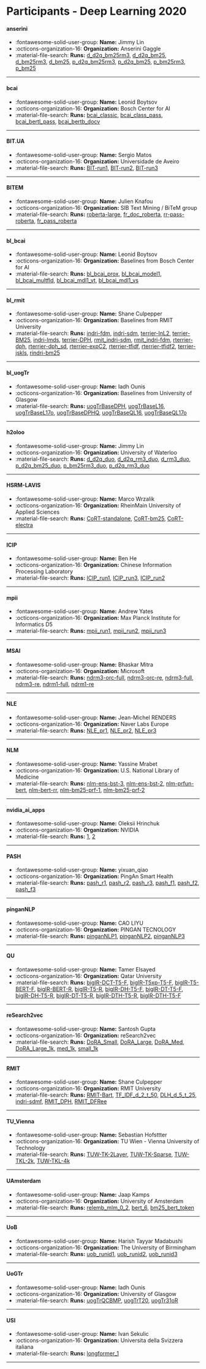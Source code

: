 # Participants - Deep Learning 2020 

#### anserini 
 - :fontawesome-solid-user-group: **Name:** Jimmy Lin 
 - :octicons-organization-16: **Organization:** Anserini Gaggle 
 - :material-file-search: **Runs:** [d_d2q_bm25rm3](./runs.md#d_d2q_bm25rm3), [d_d2q_bm25](./runs.md#d_d2q_bm25), [d_bm25rm3](./runs.md#d_bm25rm3), [d_bm25](./runs.md#d_bm25), [p_d2q_bm25rm3](./runs.md#p_d2q_bm25rm3), [p_d2q_bm25](./runs.md#p_d2q_bm25), [p_bm25rm3](./runs.md#p_bm25rm3), [p_bm25](./runs.md#p_bm25) 

---
#### bcai 
 - :fontawesome-solid-user-group: **Name:** Leonid Boytsov 
 - :octicons-organization-16: **Organization:** Bosch Center for AI 
 - :material-file-search: **Runs:** [bcai_classic](./runs.md#bcai_classic), [bcai_class_pass](./runs.md#bcai_class_pass), [bcai_bertl_pass](./runs.md#bcai_bertl_pass), [bcai_bertb_docv](./runs.md#bcai_bertb_docv) 

---
#### BIT.UA 
 - :fontawesome-solid-user-group: **Name:** Sergio Matos 
 - :octicons-organization-16: **Organization:** Universidade de Aveiro 
 - :material-file-search: **Runs:** [BIT-run1](./runs.md#bit-run1), [BIT-run2](./runs.md#bit-run2), [BIT-run3](./runs.md#bit-run3) 

---
#### BITEM 
 - :fontawesome-solid-user-group: **Name:** Julien Knafou 
 - :octicons-organization-16: **Organization:** SIB Text Mining / BiTeM group 
 - :material-file-search: **Runs:** [roberta-large](./runs.md#roberta-large), [fr_doc_roberta](./runs.md#fr_doc_roberta), [rr-pass-roberta](./runs.md#rr-pass-roberta), [fr_pass_roberta](./runs.md#fr_pass_roberta) 

---
#### bl_bcai 
 - :fontawesome-solid-user-group: **Name:** Leonid Boytsov 
 - :octicons-organization-16: **Organization:** Baselines from Bosch Center for AI 
 - :material-file-search: **Runs:** [bl_bcai_prox](./runs.md#bl_bcai_prox), [bl_bcai_model1](./runs.md#bl_bcai_model1), [bl_bcai_multfld](./runs.md#bl_bcai_multfld), [bl_bcai_mdl1_vt](./runs.md#bl_bcai_mdl1_vt), [bl_bcai_mdl1_vs](./runs.md#bl_bcai_mdl1_vs) 

---
#### bl_rmit 
 - :fontawesome-solid-user-group: **Name:** Shane Culpepper 
 - :octicons-organization-16: **Organization:** Baselines from RMIT University 
 - :material-file-search: **Runs:** [indri-fdm](./runs.md#indri-fdm), [indri-sdm](./runs.md#indri-sdm), [terrier-InL2](./runs.md#terrier-inl2), [terrier-BM25](./runs.md#terrier-bm25), [indri-lmds](./runs.md#indri-lmds), [terrier-DPH](./runs.md#terrier-dph), [rmit_indri-sdm](./runs.md#rmit_indri-sdm), [rmit_indri-fdm](./runs.md#rmit_indri-fdm), [rterrier-dph](./runs.md#rterrier-dph), [rterrier-dph_sd](./runs.md#rterrier-dph_sd), [rterrier-expC2](./runs.md#rterrier-expc2), [rterrier-tfidf](./runs.md#rterrier-tfidf), [rterrier-tfidf2](./runs.md#rterrier-tfidf2), [terrier-jskls](./runs.md#terrier-jskls), [rindri-bm25](./runs.md#rindri-bm25) 

---
#### bl_uogTr 
 - :fontawesome-solid-user-group: **Name:** Iadh Ounis 
 - :octicons-organization-16: **Organization:** Baselines from University of Glasgow 
 - :material-file-search: **Runs:** [uogTrBaseDPH](./runs.md#uogtrbasedph), [uogTrBaseL16](./runs.md#uogtrbasel16), [uogTrBaseL17o](./runs.md#uogtrbasel17o), [uogTrBaseDPHQ](./runs.md#uogtrbasedphq), [uogTrBaseQL16](./runs.md#uogtrbaseql16), [uogTrBaseQL17o](./runs.md#uogtrbaseql17o) 

---
#### h2oloo 
 - :fontawesome-solid-user-group: **Name:** Jimmy Lin 
 - :octicons-organization-16: **Organization:** University of Waterloo 
 - :material-file-search: **Runs:** [d_d2q_duo](./runs.md#d_d2q_duo), [d_d2q_rm3_duo](./runs.md#d_d2q_rm3_duo), [d_rm3_duo](./runs.md#d_rm3_duo), [p_d2q_bm25_duo](./runs.md#p_d2q_bm25_duo), [p_bm25rm3_duo](./runs.md#p_bm25rm3_duo), [p_d2q_rm3_duo](./runs.md#p_d2q_rm3_duo) 

---
#### HSRM-LAVIS 
 - :fontawesome-solid-user-group: **Name:** Marco Wrzalik 
 - :octicons-organization-16: **Organization:** RheinMain University of Applied Sciences 
 - :material-file-search: **Runs:** [CoRT-standalone](./runs.md#cort-standalone), [CoRT-bm25](./runs.md#cort-bm25), [CoRT-electra](./runs.md#cort-electra) 

---
#### ICIP 
 - :fontawesome-solid-user-group: **Name:** Ben He 
 - :octicons-organization-16: **Organization:** Chinese Information Processing Laboratory 
 - :material-file-search: **Runs:** [ICIP_run1](./runs.md#icip_run1), [ICIP_run3](./runs.md#icip_run3), [ICIP_run2](./runs.md#icip_run2) 

---
#### mpii 
 - :fontawesome-solid-user-group: **Name:** Andrew Yates 
 - :octicons-organization-16: **Organization:** Max Planck Institute for Informatics D5 
 - :material-file-search: **Runs:** [mpii_run1](./runs.md#mpii_run1), [mpii_run2](./runs.md#mpii_run2), [mpii_run3](./runs.md#mpii_run3) 

---
#### MSAI 
 - :fontawesome-solid-user-group: **Name:** Bhaskar Mitra 
 - :octicons-organization-16: **Organization:** Microsoft 
 - :material-file-search: **Runs:** [ndrm3-orc-full](./runs.md#ndrm3-orc-full), [ndrm3-orc-re](./runs.md#ndrm3-orc-re), [ndrm3-full](./runs.md#ndrm3-full), [ndrm3-re](./runs.md#ndrm3-re), [ndrm1-full](./runs.md#ndrm1-full), [ndrm1-re](./runs.md#ndrm1-re) 

---
#### NLE 
 - :fontawesome-solid-user-group: **Name:** Jean-Michel RENDERS 
 - :octicons-organization-16: **Organization:** Naver Labs Europe 
 - :material-file-search: **Runs:** [NLE_pr1](./runs.md#nle_pr1), [NLE_pr2](./runs.md#nle_pr2), [NLE_pr3](./runs.md#nle_pr3) 

---
#### NLM 
 - :fontawesome-solid-user-group: **Name:** Yassine Mrabet 
 - :octicons-organization-16: **Organization:** U.S. National Library of Medicine 
 - :material-file-search: **Runs:** [nlm-ens-bst-3](./runs.md#nlm-ens-bst-3), [nlm-ens-bst-2](./runs.md#nlm-ens-bst-2), [nlm-prfun-bert](./runs.md#nlm-prfun-bert), [nlm-bert-rr](./runs.md#nlm-bert-rr), [nlm-bm25-prf-1](./runs.md#nlm-bm25-prf-1), [nlm-bm25-prf-2](./runs.md#nlm-bm25-prf-2) 

---
#### nvidia_ai_apps 
 - :fontawesome-solid-user-group: **Name:** Oleksii Hrinchuk 
 - :octicons-organization-16: **Organization:** NVIDIA 
 - :material-file-search: **Runs:** [1](./runs.md#1), [2](./runs.md#2) 

---
#### PASH 
 - :fontawesome-solid-user-group: **Name:** yixuan_qiao 
 - :octicons-organization-16: **Organization:** PingAn Smart Health 
 - :material-file-search: **Runs:** [pash_r1](./runs.md#pash_r1), [pash_r2](./runs.md#pash_r2), [pash_r3](./runs.md#pash_r3), [pash_f1](./runs.md#pash_f1), [pash_f2](./runs.md#pash_f2), [pash_f3](./runs.md#pash_f3) 

---
#### pinganNLP 
 - :fontawesome-solid-user-group: **Name:** CAO LIYU 
 - :octicons-organization-16: **Organization:** PINGAN TECNOLOGY 
 - :material-file-search: **Runs:** [pinganNLP1](./runs.md#pingannlp1), [pinganNLP2](./runs.md#pingannlp2), [pinganNLP3](./runs.md#pingannlp3) 

---
#### QU 
 - :fontawesome-solid-user-group: **Name:** Tamer Elsayed 
 - :octicons-organization-16: **Organization:** Qatar University 
 - :material-file-search: **Runs:** [bigIR-DCT-T5-F](./runs.md#bigir-dct-t5-f), [bigIR-T5xp-T5-F](./runs.md#bigir-t5xp-t5-f), [bigIR-T5-BERT-F](./runs.md#bigir-t5-bert-f), [bigIR-BERT-R](./runs.md#bigir-bert-r), [bigIR-T5-R](./runs.md#bigir-t5-r), [bigIR-DH-T5-F](./runs.md#bigir-dh-t5-f), [bigIR-DT-T5-F](./runs.md#bigir-dt-t5-f), [bigIR-DH-T5-R](./runs.md#bigir-dh-t5-r), [bigIR-DT-T5-R](./runs.md#bigir-dt-t5-r), [bigIR-DTH-T5-R](./runs.md#bigir-dth-t5-r), [bigIR-DTH-T5-F](./runs.md#bigir-dth-t5-f) 

---
#### reSearch2vec 
 - :fontawesome-solid-user-group: **Name:** Santosh Gupta 
 - :octicons-organization-16: **Organization:** reSearch2vec 
 - :material-file-search: **Runs:** [DoRA_Small](./runs.md#dora_small), [DoRA_Large](./runs.md#dora_large), [DoRA_Med](./runs.md#dora_med), [DoRA_Large_1k](./runs.md#dora_large_1k), [med_1k](./runs.md#med_1k), [small_1k](./runs.md#small_1k) 

---
#### RMIT 
 - :fontawesome-solid-user-group: **Name:** Shane Culpepper 
 - :octicons-organization-16: **Organization:** RMIT University 
 - :material-file-search: **Runs:** [RMIT-Bart](./runs.md#rmit-bart), [TF_IDF_d_2_t_50](./runs.md#tf_idf_d_2_t_50), [DLH_d_5_t_25](./runs.md#dlh_d_5_t_25), [indri-sdmf](./runs.md#indri-sdmf), [RMIT_DPH](./runs.md#rmit_dph), [RMIT_DFRee](./runs.md#rmit_dfree) 

---
#### TU_Vienna 
 - :fontawesome-solid-user-group: **Name:** Sebastian Hofsttter 
 - :octicons-organization-16: **Organization:** TU Wien - Vienna University of Technology 
 - :material-file-search: **Runs:** [TUW-TK-2Layer](./runs.md#tuw-tk-2layer), [TUW-TK-Sparse](./runs.md#tuw-tk-sparse), [TUW-TKL-2k](./runs.md#tuw-tkl-2k), [TUW-TKL-4k](./runs.md#tuw-tkl-4k) 

---
#### UAmsterdam 
 - :fontawesome-solid-user-group: **Name:** Jaap Kamps 
 - :octicons-organization-16: **Organization:** University of Amsterdam 
 - :material-file-search: **Runs:** [relemb_mlm_0_2](./runs.md#relemb_mlm_0_2), [bert_6](./runs.md#bert_6), [bm25_bert_token](./runs.md#bm25_bert_token) 

---
#### UoB 
 - :fontawesome-solid-user-group: **Name:** Harish Tayyar Madabushi 
 - :octicons-organization-16: **Organization:** The University of Birmingham 
 - :material-file-search: **Runs:** [uob_runid1](./runs.md#uob_runid1), [uob_runid2](./runs.md#uob_runid2), [uob_runid3](./runs.md#uob_runid3) 

---
#### UoGTr 
 - :fontawesome-solid-user-group: **Name:** Iadh Ounis 
 - :octicons-organization-16: **Organization:** University of Glasgow 
 - :material-file-search: **Runs:** [uogTrQCBMP](./runs.md#uogtrqcbmp), [uogTrT20](./runs.md#uogtrt20), [uogTr31oR](./runs.md#uogtr31or) 

---
#### USI 
 - :fontawesome-solid-user-group: **Name:** Ivan Sekulic 
 - :octicons-organization-16: **Organization:** Universita della Svizzera italiana 
 - :material-file-search: **Runs:** [longformer_1](./runs.md#longformer_1) 

---
